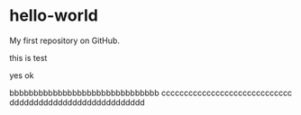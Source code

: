 # hello-world
My first repository on GitHub.


this is test


yes  ok


bbbbbbbbbbbbbbbbbbbbbbbbbbbbbbb
ccccccccccccccccccccccccccccc
dddddddddddddddddddddddddddd



